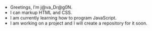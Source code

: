 - Greetings, I’m j@va_Dr@g0N.
- I can markup HTML and CSS.
- I am currently learning how to program JavaScript.
- I am working on a project and I will create a repository for it soon.

<!---
javadragon62/javadragon62 is a ✨ special ✨ repository because its `README.md` (this file) appears on your GitHub profile.
You can click the Preview link to take a look at your changes.
--->
